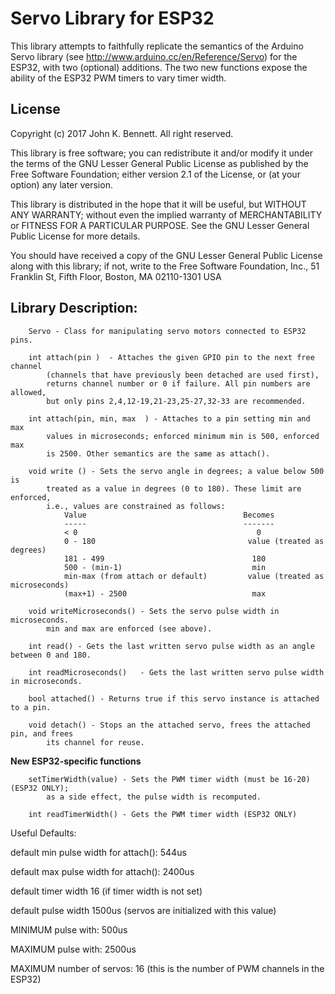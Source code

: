 # Servo Library for ESP32

This library attempts to faithfully replicate the semantics of the
Arduino Servo library (see http://www.arduino.cc/en/Reference/Servo)
for the ESP32, with two (optional) additions. The two new functions
expose the ability of the ESP32 PWM timers to vary timer width.

## License

Copyright (c) 2017 John K. Bennett.  All right reserved.

This library is free software; you can redistribute it and/or
modify it under the terms of the GNU Lesser General Public
License as published by the Free Software Foundation; either
version 2.1 of the License, or (at your option) any later version.

This library is distributed in the hope that it will be useful,
but WITHOUT ANY WARRANTY; without even the implied warranty of
MERCHANTABILITY or FITNESS FOR A PARTICULAR PURPOSE. See the GNU
Lesser General Public License for more details.

You should have received a copy of the GNU Lesser General Public
License along with this library; if not, write to the Free Software
Foundation, Inc., 51 Franklin St, Fifth Floor, Boston, MA 02110-1301 USA

## Library Description:
```
    Servo - Class for manipulating servo motors connected to ESP32 pins.
    
    int attach(pin )  - Attaches the given GPIO pin to the next free channel
        (channels that have previously been detached are used first), 
        returns channel number or 0 if failure. All pin numbers are allowed,
        but only pins 2,4,12-19,21-23,25-27,32-33 are recommended.
    
    int attach(pin, min, max  ) - Attaches to a pin setting min and max 
        values in microseconds; enforced minimum min is 500, enforced max
        is 2500. Other semantics are the same as attach().
    
    void write () - Sets the servo angle in degrees; a value below 500 is
        treated as a value in degrees (0 to 180). These limit are enforced,
        i.e., values are constrained as follows:
            Value                                   Becomes
            -----                                   -------
            < 0                                        0
            0 - 180                                  value (treated as degrees)
            181 - 499                                 180
            500 - (min-1)                             min
            min-max (from attach or default)         value (treated as microseconds)
            (max+1) - 2500                            max
    
    void writeMicroseconds() - Sets the servo pulse width in microseconds.
        min and max are enforced (see above). 
        
    int read() - Gets the last written servo pulse width as an angle between 0 and 180. 
    
    int readMicroseconds()   - Gets the last written servo pulse width in microseconds.
    
    bool attached() - Returns true if this servo instance is attached to a pin.
    
    void detach() - Stops an the attached servo, frees the attached pin, and frees
        its channel for reuse.  
```

**New ESP32-specific functions**
 
```
    setTimerWidth(value) - Sets the PWM timer width (must be 16-20) (ESP32 ONLY);
        as a side effect, the pulse width is recomputed.

    int readTimerWidth() - Gets the PWM timer width (ESP32 ONLY) 
```
 
Useful Defaults:

default min pulse width for attach(): 544us

default max pulse width for attach(): 2400us

default timer width 16 (if timer width is not set)

default pulse width 1500us (servos are initialized with this value)

MINIMUM pulse with: 500us

MAXIMUM pulse with: 2500us

MAXIMUM number of servos: 16 (this is the number of PWM channels in the ESP32)  
